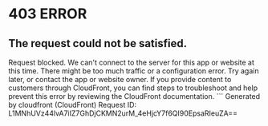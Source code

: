 # 403 ERROR

## The request could not be satisfied.

Request blocked. We can't connect to the server for this app or website at this time. There might be too much traffic or a configuration error. Try again later, or contact the app or website owner. If you provide content to customers through CloudFront, you can find steps to troubleshoot and help prevent this error by reviewing the CloudFront documentation. ```
Generated by cloudfront (CloudFront)
Request ID: L1MNhUVz44lvA7iIZ7GhDjCKMN2urM_4eHjcY7f6QI90EpsaRIeuZA==

```

